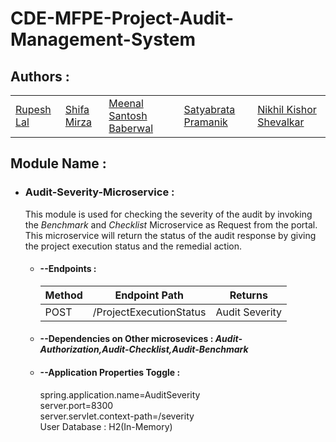 # CDE-MFPE-Project-Audit-Management-System

## Authors :

<table>
  <tr>
      <td>
        <a href="https://github.com/RupeshLal">Rupesh Lal</a>
        </td>
      <td>
        <a href="https://github.com/mirzashifa">Shifa Mirza</a>
        </td>
      <td>
        <a href="https://github.com/meenalbaberwal">Meenal Santosh Baberwal</a>
        </td>
      <td>
        <a href="https://github.com/raaniji72">Satyabrata Pramanik</a>
        </td>
      <td>
        <a href="https://github.com/nikhil312000">Nikhil Kishor Shevalkar</a>
        </td>
    </tr>
</table>

## Module Name :

* ### Audit-Severity-Microservice :
  This module is used for checking the severity of the audit by invoking the *Benchmark* and *Checklist*  Microservice as Request from the portal.
  This microservice will return the status of the audit response by giving the project execution status and the remedial action.

  * #### --Endpoints : 
    <table>
        <thead>
            <th>Method</th>
            <th>Endpoint Path</th>
            <th>Returns</th>
        </thead>
        <tbody>
            <tr>
                <td>POST</td>
                <td>/ProjectExecutionStatus</td>
                <td>Audit Severity</td>
            </tr>
        </tbody>
    </table>

  * #### --Dependencies on Other microsevices : *Audit-Authorization,Audit-Checklist,Audit-Benchmark*

  * #### --Application Properties Toggle :<br/>
      spring.application.name=AuditSeverity<br/>
      server.port=8300<br/>
      server.servlet.context-path=/severity<br/>
      User Database : H2(In-Memory)<br/>
